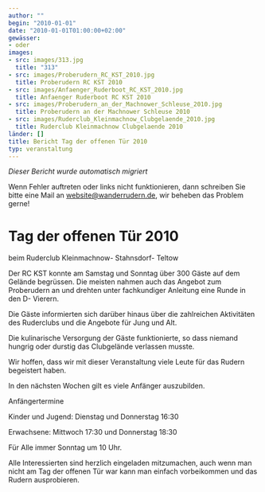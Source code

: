 ```yaml
---
author: ""
begin: "2010-01-01"
date: "2010-01-01T01:00:00+02:00"
gewässer:
- oder
images:
- src: images/313.jpg
  title: "313"
- src: images/Proberudern_RC_KST_2010.jpg
  title: Proberudern RC KST 2010
- src: images/Anfaenger_Ruderboot_RC_KST_2010.jpg
  title: Anfaenger Ruderboot RC KST 2010
- src: images/Proberudern_an_der_Machnower_Schleuse_2010.jpg
  title: Proberudern an der Machnower Schleuse 2010
- src: images/Ruderclub_Kleinmachnow_Clubgelaende_2010.jpg
  title: Ruderclub Kleinmachnow Clubgelaende 2010
länder: []
title: Bericht Tag der offenen Tür 2010
typ: veranstaltung
---
```



*Dieser Bericht wurde automatisch migriert*

Wenn Fehler auftreten oder links nicht funktionieren, dann schreiben Sie bitte eine Mail an website@wanderrudern.de, wir beheben das Problem gerne!



# Tag der offenen Tür 2010


beim Ruderclub Kleinmachnow- Stahnsdorf- Teltow

Der RC KST konnte am Samstag und Sonntag über 300 Gäste auf dem Gelände begrüssen. Die meisten nahmen auch das Angebot zum Proberudern an und drehten unter fachkundiger Anleitung eine Runde in den D- Vierern.

Die Gäste informierten sich darüber hinaus über die zahlreichen Aktivitäten des Ruderclubs und die Angebote für Jung und Alt.

Die kulinarische Versorgung der Gäste funktionierte, so dass niemand hungrig oder durstig das Clubgelände verlassen musste.

Wir hoffen, dass wir mit dieser Veranstaltung viele Leute für das Rudern begeistert haben.

In den nächsten Wochen gilt es viele Anfänger auszubilden.

Anfängertermine

Kinder und Jugend: Dienstag und Donnerstag 16:30

Erwachsene: Mittwoch 17:30 und Donnerstag 18:30

Für Alle immer Sonntag um 10 Uhr.

Alle Interessierten sind herzlich eingeladen mitzumachen, auch wenn man nicht am Tag der offenen Tür war kann man einfach vorbeikommen und das Rudern ausprobieren.